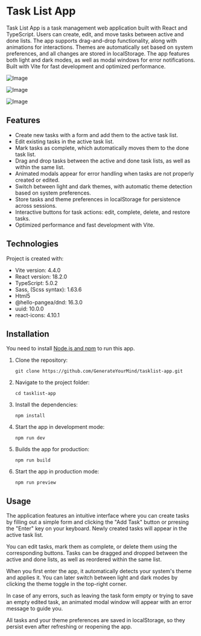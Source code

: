 # Task List App

Task List App is a task management web application built with React and TypeScript. Users can create, edit, and move tasks between active and done lists. The app supports drag-and-drop functionality, along with animations for interactions. Themes are automatically set based on system preferences, and all changes are stored in localStorage. The app features both light and dark modes, as well as modal windows for error notifications. Built with Vite for fast development and optimized performance.

![Image](https://github.com/user-attachments/assets/d2ba4bf2-6e85-4fdc-a1cb-d75ff2be9a8e)

![Image](https://github.com/user-attachments/assets/7fb90ca1-d324-4776-90ed-d182265de969)

![Image](https://github.com/user-attachments/assets/f7410956-590b-48ec-98f8-2697656ae3e8)

## Features

- Create new tasks with a form and add them to the active task list.
- Edit existing tasks in the active task list.
- Mark tasks as complete, which automatically moves them to the done task list.
- Drag and drop tasks between the active and done task lists, as well as within the same list.
- Animated modals appear for error handling when tasks are not properly created or edited.
- Switch between light and dark themes, with automatic theme detection based on system preferences.
- Store tasks and theme preferences in localStorage for persistence across sessions.
- Interactive buttons for task actions: edit, complete, delete, and restore tasks.
- Optimized performance and fast development with Vite.

## Technologies

Project is created with:

- Vite version: 4.4.0
- React version: 18.2.0
- TypeScript: 5.0.2
- Sass, (Scss syntax): 1.63.6
- Html5
- @hello-pangea/dnd: 16.3.0
- uuid: 10.0.0
- react-icons: 4.10.1

## Installation

You need to install [Node.js and npm](https://nodejs.org/en/) to run this app.

1. Clone the repository:

   `git clone https://github.com/GenerateYourMind/tasklist-app.git`

2. Navigate to the project folder:

   `cd tasklist-app`

3. Install the dependencies:

   `npm install`

4. Start the app in development mode:

   `npm run dev`

5. Builds the app for production:

   `npm run build`

6. Start the app in production mode:

   `npm run preview`

## Usage

The application features an intuitive interface where you can create tasks by filling out a simple form and clicking the "Add Task" button or prresing the "Enter" key on your keyboard. Newly created tasks will appear in the active task list.

You can edit tasks, mark them as complete, or delete them using the corresponding buttons. Tasks can be dragged and dropped between the active and done lists, as well as reordered within the same list.

When you first enter the app, it automatically detects your system's theme and applies it. You can later switch between light and dark modes by clicking the theme toggle in the top-right corner.

In case of any errors, such as leaving the task form empty or trying to save an empty edited task, an animated modal window will appear with an error message to guide you.

All tasks and your theme preferences are saved in localStorage, so they persist even after refreshing or reopening the app.
